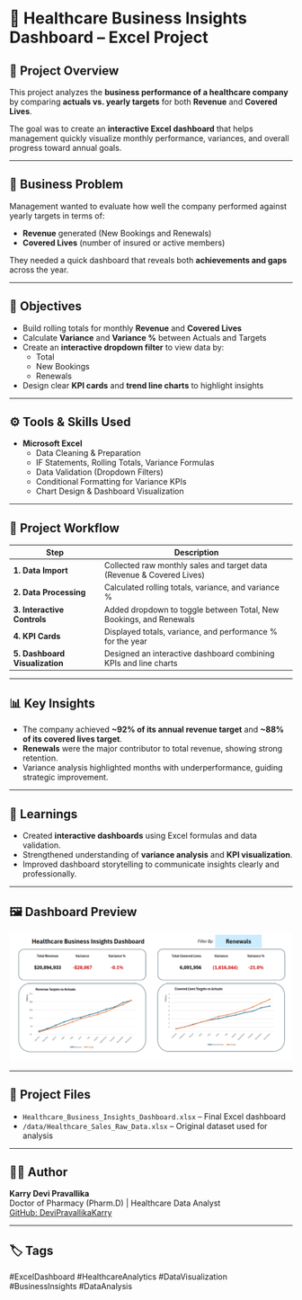 # 🏥 Healthcare Business Insights Dashboard – Excel Project  

## 📘 Project Overview  
This project analyzes the **business performance of a healthcare company** by comparing **actuals vs. yearly targets** for both **Revenue** and **Covered Lives**.  

The goal was to create an **interactive Excel dashboard** that helps management quickly visualize monthly performance, variances, and overall progress toward annual goals.  

---

## 🎯 Business Problem  
Management wanted to evaluate how well the company performed against yearly targets in terms of:  
- **Revenue** generated (New Bookings and Renewals)  
- **Covered Lives** (number of insured or active members)  

They needed a quick dashboard that reveals both **achievements and gaps** across the year.  

---

## 🧠 Objectives  
- Build rolling totals for monthly **Revenue** and **Covered Lives**  
- Calculate **Variance** and **Variance %** between Actuals and Targets  
- Create an **interactive dropdown filter** to view data by:  
  - Total  
  - New Bookings  
  - Renewals  
- Design clear **KPI cards** and **trend line charts** to highlight insights  

---

## ⚙️ Tools & Skills Used  
- **Microsoft Excel**  
  - Data Cleaning & Preparation  
  - IF Statements, Rolling Totals, Variance Formulas  
  - Data Validation (Dropdown Filters)  
  - Conditional Formatting for Variance KPIs  
  - Chart Design & Dashboard Visualization  

---

## 🧩 Project Workflow  

| Step | Description |
|------|--------------|
| **1. Data Import** | Collected raw monthly sales and target data (Revenue & Covered Lives) |
| **2. Data Processing** | Calculated rolling totals, variance, and variance % |
| **3. Interactive Controls** | Added dropdown to toggle between Total, New Bookings, and Renewals |
| **4. KPI Cards** | Displayed totals, variance, and performance % for the year |
| **5. Dashboard Visualization** | Designed an interactive dashboard combining KPIs and line charts |

---

## 📊 Key Insights  
- The company achieved **~92% of its annual revenue target** and **~88% of its covered lives target**.  
- **Renewals** were the major contributor to total revenue, showing strong retention.  
- Variance analysis highlighted months with underperformance, guiding strategic improvement.  

---

## 🚀 Learnings  
- Created **interactive dashboards** using Excel formulas and data validation.  
- Strengthened understanding of **variance analysis** and **KPI visualization**.  
- Improved dashboard storytelling to communicate insights clearly and professionally.   

---

## 🖼️ Dashboard Preview   
![Dashboard Preview](images/dashboard_screenshot.png)  

---

## 📁 Project Files  
- `Healthcare_Business_Insights_Dashboard.xlsx` – Final Excel dashboard  
- `/data/Healthcare_Sales_Raw_Data.xlsx` – Original dataset used for analysis   

---

## 👩‍💻 Author  
**Karry Devi Pravallika**  
Doctor of Pharmacy (Pharm.D) | Healthcare Data Analyst  
[GitHub: DeviPravallikaKarry](https://github.com/DeviPravallikaKarry)  

---

## 🏷️ Tags  
#ExcelDashboard #HealthcareAnalytics #DataVisualization #BusinessInsights #DataAnalysis   
